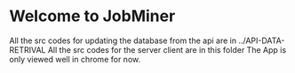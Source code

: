 # Welcome to JobMiner
All the src codes for updating the database from the api are in ../API-DATA-RETRIVAL
All the src codes for the server client are in this folder
The App is only viewed well in chrome for now.
